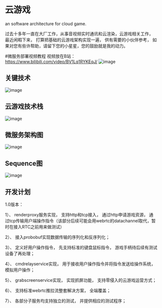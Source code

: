 # 云游戏
an software architecture for cloud game. 

过去十多年一直在大厂工作，从事音视频实时通讯和云渲染，云游戏相关工作， 最近闲暇下来， 打算把基础的云游戏架构实现一遍， 供有需要的小伙伴参考， 如果对您有些许帮助，请留下您的小星星，您的鼓励就是我的动力。

#微服务部署视频教程
视频放在B站： https://www.bilibili.com/video/BV1Lq1RYKEqJ/
![image](https://github.com/user-attachments/assets/78793100-a643-4174-bb61-1b29d5bc2de2)

## 关键技术
![image](https://github.com/user-attachments/assets/85bea221-798c-4c9d-bf43-7b852ac86904)
## 云游戏技术栈
![image](https://github.com/user-attachments/assets/ec8988fa-377d-4fd2-bc15-1a6fb1803837)

## 微服务架构图
![image](https://github.com/user-attachments/assets/26cb4845-0ec6-4b05-b7e7-53b9c4d11e7d)

## Sequence图
![image](https://github.com/user-attachments/assets/c582dbe5-e4a5-4a4d-a98c-fb64a586cd07)

## 开发计划
1.0版本：

1）、 renderproxy服务实现， 支持http和tcp接入， 通过http申请游戏资源， 通过tcp传输用户端操作指令（该部分后续可能会用webrtc的datachannel取代，暂时在接入RTC之前用来做测试）

2）、 接入probobuf实现数据传输的序列化和反序列化；

3）、 定义好用户操作指令， 先支持标准的键盘鼠标指令， 游戏手柄待后续有测试设备了再处理；

4）、 cmdrelayservice实现， 用于接收用户操作指令并将指令发送给操作系统， 模拟用户操作；

5）、 grabscreenservice实现， 实现抓屏功能， 支持零侵入的云游戏运营方式；

6）、 支持标准webrtc推拉流整套解决方案， 全端覆盖；

7）、 各部分子服务均支持独立的测试， 并提供相应的测试程序；

